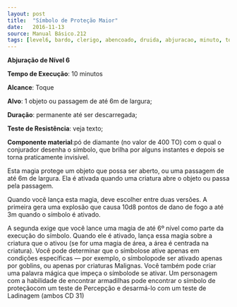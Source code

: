 ```yaml
---
layout: post
title:  "Símbolo de Proteção Maior"
date:   2016-11-13
source: Manual Básico.212
tags: [level6, bardo, clerigo, abencoado, druida, abjuracao, minuto, toque, objeto, permanente, descarregar, componente]
---
```


**Abjuração de Nível 6**

**Tempo de Execução**: 10 minutos

**Alcance**: Toque

**Alvo**: 1 objeto ou passagem de até 6m de largura;

**Duração**: permanente até ser descarregada;

**Teste de Resistência**: veja texto;

**Componente material**:pó de diamante (no valor de 400 TO) com o qual o conjurador desenha o símbolo, que brilha por alguns instantes e depois se torna praticamente invisível.

Esta magia protege um objeto que possa ser aberto, ou uma passagem de até 6m de largura. Ela é ativada quando uma criatura abre o objeto ou passa pela passagem.

Quando você lança esta magia, deve escolher entre duas versões. A primeira gera uma explosão que causa 10d8 pontos de dano de fogo a até 3m quando o símbolo é ativado. 

A segunda exige que você lance uma magia de até 6º nível como parte da execução do símbolo. Quando ele é ativado, lança essa magia sobre a criatura que o ativou (se for uma magia de área, a área é centrada na criatura).
Você pode determinar que o símbolose ative apenas em condições específicas — por exemplo, o símbolopode ser ativado apenas por goblins, ou apenas por criaturas Malignas. Você também pode criar uma palavra mágica que impeça o símbolode se ativar.
Um personagem com a habilidade de encontrar armadilhas pode encontrar o símbolo de proteçãocom um teste de Percepção e desarmá-lo com um teste de Ladinagem (ambos CD 31)
